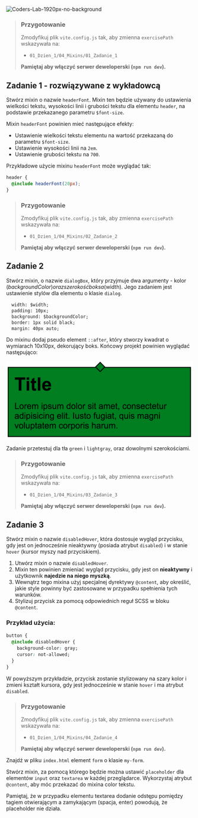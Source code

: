 ![Coders-Lab-1920px-no-background](https://user-images.githubusercontent.com/30623667/104709394-2cabee80-571f-11eb-9518-ea6a794e558e.png)


> ### Przygotowanie
>
> Zmodyfikuj plik `vite.config.js` tak, aby zmienna `exercisePath` wskazywała na:
>
> - `01_Dzien_1/04_Mixins/01_Zadanie_1`
>
> **Pamiętaj aby włączyć serwer deweloperski (`npm run dev`).**

## Zadanie 1 - rozwiązywane z wykładowcą

Stwórz mixin o nazwie `headerFont`. Mixin ten będzie używany do ustawienia wielkości tekstu, wysokości linii i grubości tekstu dla elementu `header`, na podstawie przekazanego parametru `$font-size`.

Mixin `headerFont` powinien mieć następujące efekty:

- Ustawienie wielkości tekstu elementu na wartość przekazaną do parametru `$font-size`.
- Ustawienie wysokości linii na `2em`.
- Ustawienie grubości tekstu na `700`.

Przykładowe użycie mixinu `headerFont` może wyglądać tak:

```scss
header {
  @include headerFont(20px);
}
```


> ### Przygotowanie
>
> Zmodyfikuj plik `vite.config.js` tak, aby zmienna `exercisePath` wskazywała na:
>
> - `01_Dzien_1/04_Mixins/02_Zadanie_2`
>
> **Pamiętaj aby włączyć serwer deweloperski (`npm run dev`).**

## Zadanie 2

Stwórz mixin, o nazwie `dialogBox`, który przyjmuje dwa argumenty - kolor ($backgroundColor) oraz szerokość boksa ($width). Jego zadaniem jest ustawienie stylów dla elementu o klasie `dialog`.

```
  width: $width;
  padding: 10px;
  background: $backgroundColor;
  border: 1px solid black;
  margin: 40px auto;
```

Do mixinu dodaj pseudo element `::after`, który stworzy kwadrat o wymiarach 10x10px, dekorujący boks. Końcowy projekt powinien wyglądać następująco:

![Dialog](images/dialog.png)

Zadanie przetestuj dla tła `green` i `lightgray`, oraz dowolnymi szerokościami.


> ### Przygotowanie
>
> Zmodyfikuj plik `vite.config.js` tak, aby zmienna `exercisePath` wskazywała na:
>
> - `01_Dzien_1/04_Mixins/03_Zadanie_3`
>
> **Pamiętaj aby włączyć serwer deweloperski (`npm run dev`).**

## Zadanie 3

Stwórz mixin o nazwie `disabledHover`, która dostosuje wygląd przycisku, gdy jest on jednocześnie nieaktywny (posiada atrybut `disabled`) i w stanie `hover` (kursor myszy nad przyciskiem).

1. Utwórz mixin o nazwie `disabledHover`.
2. Mixin ten powinien zmieniać wygląd przycisku, gdy jest on **nieaktywny** i użytkownik **najedzie na niego myszką**.
3. Wewnątrz tego mixina użyj specjalnej dyrektywy `@content`, aby określić, jakie style powinny być zastosowane w przypadku spełnienia tych warunków.
4. Stylizuj przycisk za pomocą odpowiednich reguł SCSS w bloku `@content`.

### Przykład użycia:

```css
button {
  @include disabledHover {
    background-color: gray;
    cursor: not-allowed;
  }
}
```

W powyższym przykładzie, przycisk zostanie stylizowany na szary kolor i zmieni kształt kursora, gdy jest jednocześnie w stanie `hover` i ma atrybut `disabled`.


> ### Przygotowanie
>
> Zmodyfikuj plik `vite.config.js` tak, aby zmienna `exercisePath` wskazywała na:
>
> - `01_Dzien_1/04_Mixins/04_Zadanie_4`
>
> **Pamiętaj aby włączyć serwer deweloperski (`npm run dev`).**

Znajdź w pliku `index.html` element `form` o klasie `my-form`.

Stwórz mixin, za pomocą którego będzie można ustawić `placeholder` dla elementów `input` oraz `textarea` w każdej przeglądarce.
Wykorzystaj atrybut `@content`, aby móc przekazać do mixina color tekstu.

Pamiętaj, że w przypadku elementu textarea dodanie odstępu pomiędzy tagiem otwierającym a zamykającym (spacja, enter) powodują, że placeholder nie działa.
